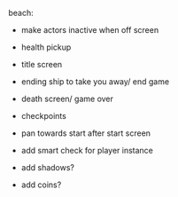 beach:
* make actors inactive when off screen

* health pickup
* title screen
* ending ship to take you away/ end game
* death screen/ game over
* checkpoints
* pan towards start after start screen
* add smart check for player instance

* add shadows?
* add coins?